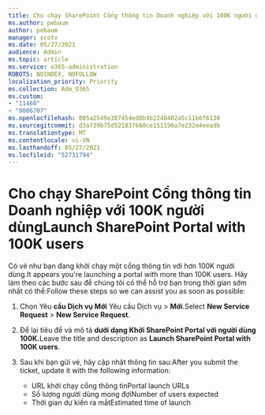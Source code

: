 ```yaml
---
title: Cho chạy SharePoint Cổng thông tin Doanh nghiệp với 100K người dùng
ms.author: pebaum
author: pebaum
manager: scotv
ms.date: 05/27/2021
audience: Admin
ms.topic: article
ms.service: o365-administration
ROBOTS: NOINDEX, NOFOLLOW
localization_priority: Priority
ms.collection: Adm_O365
ms.custom:
- "11468"
- "9006707"
ms.openlocfilehash: 005a2549e387454ed8b4b2240402a5c11b6f6130
ms.sourcegitcommit: d3a739b75d521837660ce151190a7e232e4eeadb
ms.translationtype: MT
ms.contentlocale: vi-VN
ms.lasthandoff: 05/27/2021
ms.locfileid: "52731794"
---
```

# <a name="launch-sharepoint-portal-with-100k-users"></a><span data-ttu-id="3fa65-102">Cho chạy SharePoint Cổng thông tin Doanh nghiệp với 100K người dùng</span><span class="sxs-lookup"><span data-stu-id="3fa65-102">Launch SharePoint Portal with 100K users</span></span>

<span data-ttu-id="3fa65-103">Có vẻ như bạn đang khởi chạy một cổng thông tin với hơn 100K người dùng.</span><span class="sxs-lookup"><span data-stu-id="3fa65-103">It appears you're launching a portal with more than 100K users.</span></span> <span data-ttu-id="3fa65-104">Hãy làm theo các bước sau để chúng tôi có thể hỗ trợ bạn trong thời gian sớm nhất có thể:</span><span class="sxs-lookup"><span data-stu-id="3fa65-104">Follow these steps so we can assist you as soon as possible:</span></span>

1. <span data-ttu-id="3fa65-105">Chọn Yêu **cầu Dịch vụ Mới** Yêu cầu Dịch vụ  >  **Mới**.</span><span class="sxs-lookup"><span data-stu-id="3fa65-105">Select **New Service Request** > **New Service Request**.</span></span>

1. <span data-ttu-id="3fa65-106">Để lại tiêu đề và mô tả **dưới dạng Khởi SharePoint Portal với người dùng 100K.**</span><span class="sxs-lookup"><span data-stu-id="3fa65-106">Leave the title and description as **Launch SharePoint Portal with 100K users**.</span></span>

1. <span data-ttu-id="3fa65-107">Sau khi bạn gửi vé, hãy cập nhật thông tin sau:</span><span class="sxs-lookup"><span data-stu-id="3fa65-107">After you submit the ticket, update it with the following information:</span></span>

    - <span data-ttu-id="3fa65-108">URL khởi chạy cổng thông tin</span><span class="sxs-lookup"><span data-stu-id="3fa65-108">Portal launch URLs</span></span> 
    - <span data-ttu-id="3fa65-109">Số lượng người dùng mong đợi</span><span class="sxs-lookup"><span data-stu-id="3fa65-109">Number of users expected</span></span> 
    - <span data-ttu-id="3fa65-110">Thời gian dự kiến ra mắt</span><span class="sxs-lookup"><span data-stu-id="3fa65-110">Estimated time of launch</span></span> 
